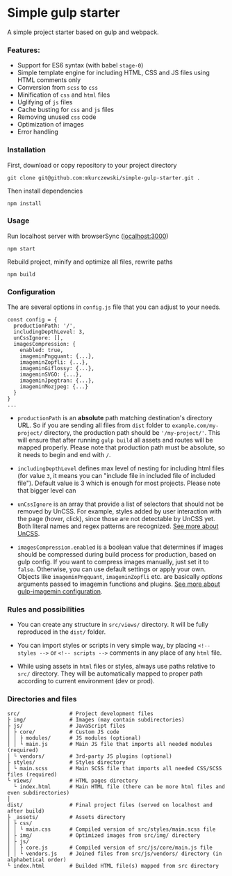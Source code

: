 # Simple gulp starter
A simple project starter based on gulp and webpack.

### Features:
 - Support for ES6 syntax (with babel `stage-0`)
 - Simple template engine for including HTML, CSS and JS files using HTML comments only
 - Conversion from `scss` to `css`
 - Minification of `css` and `html` files
 - Uglifying of `js` files
 - Cache busting for `css` and `js` files
 - Removing unused `css` code
 - Optimization of images
 - Error handling

### Installation
First, download or copy repository to your project directory
```
git clone git@github.com:mkurczewski/simple-gulp-starter.git .
```

Then install dependencies
```
npm install
```

### Usage
Run localhost server with browserSync ([localhost:3000](localhost:3000))
```
npm start
```

Rebuild project, minify and optimize all files, rewrite paths 
```
npm build
```

### Configuration
The are several options in `config.js` file that you can adjust to your needs.
```
const config = {
  productionPath: '/',
  includingDepthLevel: 3,
  unCssIgnore: [],
  imagesCompression: {
    enabled: true,
    imageminPngquant: {...},
    imageminZopfli: {...},
    imageminGiflossy: {...},
    imageminSVGO: {...},
    imageminJpegtran: {...},
    imageminMozjpeg: {...}
  }
}
...
```
- `productionPath` is an **absolute** path matching destination's directory URL. So if you are sending all files from `dist` folder to `example.com/my-project/` directory, the production path should be `'/my-project/'`. This will ensure that after running `gulp build` all assets and routes will be mapped properly. Please note that production path must be absolute, so it needs to begin and end with `/`.

- `includingDepthLevel` defines max level of nesting for including html files (for value `3`, it means you can "include file in included file of included file"). Default value is 3 which is enough for most projects. Please note that bigger level can 

- `unCssIgnore` is an array that provide a list of selectors that should not be removed by UnCSS. For example, styles added by user interaction with the page (hover, click), since those are not detectable by UnCSS yet. Both literal names and regex patterns are recognized. [See more about UnCSS](https://github.com/uncss/uncss#options).

- `imagesCompression.enabled` is a boolean value that determines if images should be compressed during build process for production, based on gulp config. If you want to compress images manually, just set it to `false`. Otherwise, you can use default settings or apply your own. Objects like `imageminPngquant`, `imageminZopfli` etc. are basically _options_ arguments passed to imagemin functions and plugins. [See more about gulp-imagemin configuration](https://www.npmjs.com/package/gulp-imagemin).

### Rules and possibilities
 - You can create any structure in `src/views/` directory. It will be fully reproduced in the `dist/` folder.
 
 - You can import styles or scripts in very simple way, by placing `<!-- styles -->` or `<!-- scripts -->` comments in any place of any `html` file.
 
 - While using assets in `html` files or styles, always use paths relative to `src/` directory. They will be automatically mapped to proper path according to current environment (dev or prod).

### Directories and files
```
src/                # Project development files
├ img/              # Images (may contain subdirectories)
├ js/               # JavaScript files
│ ├ core/           # Custom JS code
│ │ ├ modules/      # JS modules (optional)
│ │ └ main.js       # Main JS file that imports all needed modules (required)
│ └ vendors/        # 3rd-party JS plugins (optional)
├ styles/           # Styles directory
│ └ main.scss       # Main SCSS file that imports all needed CSS/SCSS files (required)
└ views/            # HTML pages directory
  └ index.html      # Main HTML file (there can be more html files and even subdirectories)
│
dist/               # Final project files (served on localhost and after build)
├ _assets/          # Assets directory
│ ├ css/
│ │ └ main.css      # Compiled version of src/styles/main.scss file
│ ├ img/            # Optimized images from src/img/ directory
│ ├ js/
│ │ ├ core.js       # Compiled version of src/js/core/main.js file
│ │ └ vendors.js    # Joined files from src/js/vendors/ directory (in alphabetical order)
└ index.html        # Builded HTML file(s) mapped from src directory
```